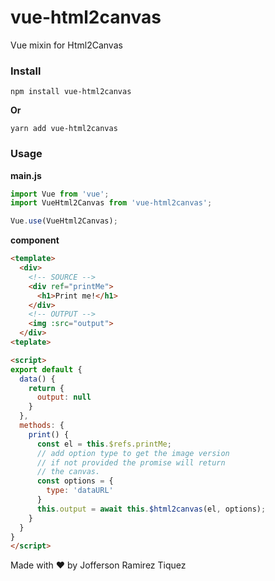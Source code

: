 # vue-html2canvas
Vue mixin for Html2Canvas

### Install

```
npm install vue-html2canvas
```
**Or**
```
yarn add vue-html2canvas
```

### Usage

**main.js**

```javascript
import Vue from 'vue';
import VueHtml2Canvas from 'vue-html2canvas';

Vue.use(VueHtml2Canvas);
```

**component**

```html
<template>
  <div>
    <!-- SOURCE -->
    <div ref="printMe">
      <h1>Print me!</h1>
    </div>
    <!-- OUTPUT -->
    <img :src="output">
  </div>
<teplate>

<script>
export default {
  data() {
    return {
      output: null
    }
  },
  methods: {
    print() {
      const el = this.$refs.printMe;
      // add option type to get the image version
      // if not provided the promise will return 
      // the canvas.
      const options = {
        type: 'dataURL'
      }
      this.output = await this.$html2canvas(el, options);
    }
  }
}
</script>
```

Made with ❤️ by Jofferson Ramirez Tiquez